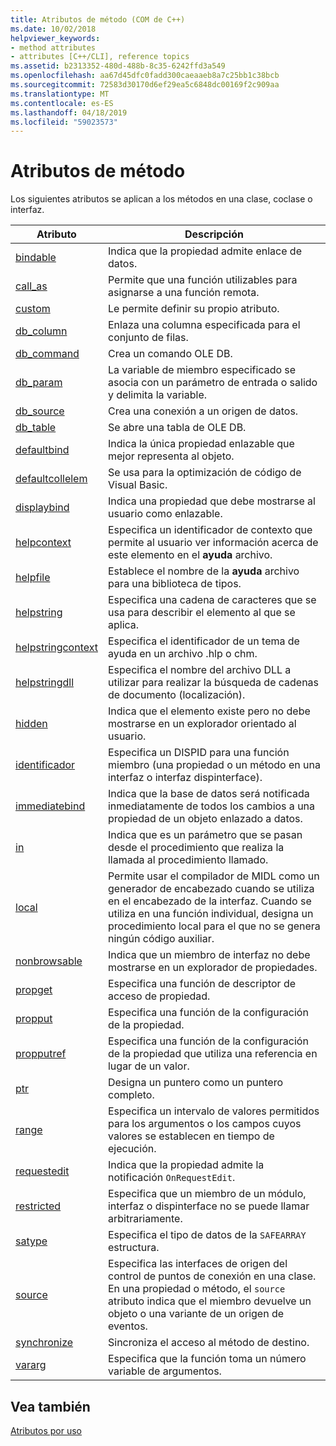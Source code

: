 ```yaml
---
title: Atributos de método (COM de C++)
ms.date: 10/02/2018
helpviewer_keywords:
- method attributes
- attributes [C++/CLI], reference topics
ms.assetid: b2313352-480d-488b-8c35-6242ffd3a549
ms.openlocfilehash: aa67d45dfc0fadd300caeaaeb8a7c25bb1c38bcb
ms.sourcegitcommit: 72583d30170d6ef29ea5c6848dc00169f2c909aa
ms.translationtype: MT
ms.contentlocale: es-ES
ms.lasthandoff: 04/18/2019
ms.locfileid: "59023573"
---
```

# <a name="method-attributes"></a>Atributos de método

Los siguientes atributos se aplican a los métodos en una clase, coclase o interfaz.

|Atributo|Descripción|
|---------------|-----------------|
|[bindable](bindable.md)|Indica que la propiedad admite enlace de datos.|
|[call_as](call-as.md)|Permite que una función utilizables para asignarse a una función remota.|
|[custom](custom-cpp.md)|Le permite definir su propio atributo.|
|[db_column](db-column.md)|Enlaza una columna especificada para el conjunto de filas.|
|[db_command](db-command.md)|Crea un comando OLE DB.|
|[db_param](db-param.md)|La variable de miembro especificado se asocia con un parámetro de entrada o salido y delimita la variable.|
|[db_source](db-source.md)|Crea una conexión a un origen de datos.|
|[db_table](db-table.md)|Se abre una tabla de OLE DB.|
|[defaultbind](defaultbind.md)|Indica la única propiedad enlazable que mejor representa al objeto.|
|[defaultcollelem](defaultcollelem.md)|Se usa para la optimización de código de Visual Basic.|
|[displaybind](displaybind.md)|Indica una propiedad que debe mostrarse al usuario como enlazable.|
|[helpcontext](helpcontext.md)|Especifica un identificador de contexto que permite al usuario ver información acerca de este elemento en el **ayuda** archivo.|
|[helpfile](helpfile.md)|Establece el nombre de la **ayuda** archivo para una biblioteca de tipos.|
|[helpstring](helpstring.md)|Especifica una cadena de caracteres que se usa para describir el elemento al que se aplica.|
|[helpstringcontext](helpstringcontext.md)|Especifica el identificador de un tema de ayuda en un archivo .hlp o chm.|
|[helpstringdll](helpstringdll.md)|Especifica el nombre del archivo DLL a utilizar para realizar la búsqueda de cadenas de documento (localización).|
|[hidden](hidden.md)|Indica que el elemento existe pero no debe mostrarse en un explorador orientado al usuario.|
|[identificador](id.md)|Especifica un DISPID para una función miembro (una propiedad o un método en una interfaz o interfaz dispinterface).|
|[immediatebind](immediatebind.md)|Indica que la base de datos será notificada inmediatamente de todos los cambios a una propiedad de un objeto enlazado a datos.|
|[in](in-cpp.md)|Indica que es un parámetro que se pasan desde el procedimiento que realiza la llamada al procedimiento llamado.|
|[local](local-cpp.md)|Permite usar el compilador de MIDL como un generador de encabezado cuando se utiliza en el encabezado de la interfaz. Cuando se utiliza en una función individual, designa un procedimiento local para el que no se genera ningún código auxiliar.|
|[nonbrowsable](nonbrowsable.md)|Indica que un miembro de interfaz no debe mostrarse en un explorador de propiedades.|
|[propget](propget.md)|Especifica una función de descriptor de acceso de propiedad.|
|[propput](propput.md)|Especifica una función de la configuración de la propiedad.|
|[propputref](propputref.md)|Especifica una función de la configuración de la propiedad que utiliza una referencia en lugar de un valor.|
|[ptr](ptr.md)|Designa un puntero como un puntero completo.|
|[range](range-cpp.md)|Especifica un intervalo de valores permitidos para los argumentos o los campos cuyos valores se establecen en tiempo de ejecución.|
|[requestedit](requestedit.md)|Indica que la propiedad admite la notificación `OnRequestEdit`.|
|[restricted](restricted.md)|Especifica que un miembro de un módulo, interfaz o dispinterface no se puede llamar arbitrariamente.|
|[satype](satype.md)|Especifica el tipo de datos de la `SAFEARRAY` estructura.|
|[source](source-cpp.md)|Especifica las interfaces de origen del control de puntos de conexión en una clase. En una propiedad o método, el `source` atributo indica que el miembro devuelve un objeto o una variante de un origen de eventos.|
|[synchronize](synchronize.md)|Sincroniza el acceso al método de destino.|
|[vararg](vararg.md)|Especifica que la función toma un número variable de argumentos.|

## <a name="see-also"></a>Vea también

[Atributos por uso](attributes-by-usage.md)